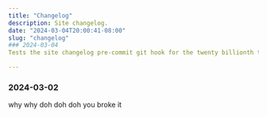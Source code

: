 ```yaml
---
title: "Changelog"
description: Site changelog.
date: "2024-03-04T20:00:41-08:00"
slug: "changelog"
### 2024-03-04
Tests the site changelog pre-commit git hook for the twenty billionth time

---
```


### 2024-03-02

why why
doh doh doh
you broke it
